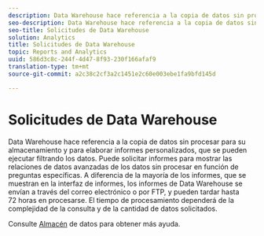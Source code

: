 ```yaml
---
description: Data Warehouse hace referencia a la copia de datos sin procesar para su almacenamiento y para elaborar informes personalizados, que se pueden ejecutar filtrando los datos. Puede solicitar informes para mostrar las relaciones de datos avanzadas de los datos sin procesar en función de preguntas específicas. A diferencia de la mayoría de los informes, que se muestran en la interfaz de informes, los informes de Data Warehouse se envían a través del correo electrónico o por FTP, y pueden tardar hasta 72 horas en procesarse. El tiempo de procesamiento dependerá de la complejidad de la consulta y de la cantidad de datos solicitados.
seo-description: Data Warehouse hace referencia a la copia de datos sin procesar para su almacenamiento y para elaborar informes personalizados, que se pueden ejecutar filtrando los datos. Puede solicitar informes para mostrar las relaciones de datos avanzadas de los datos sin procesar en función de preguntas específicas. A diferencia de la mayoría de los informes, que se muestran en la interfaz de informes, los informes de Data Warehouse se envían a través del correo electrónico o por FTP, y pueden tardar hasta 72 horas en procesarse. El tiempo de procesamiento dependerá de la complejidad de la consulta y de la cantidad de datos solicitados.
seo-title: Solicitudes de Data Warehouse
solution: Analytics
title: Solicitudes de Data Warehouse
topic: Reports and Analytics
uuid: 586d3c8c-244f-4d47-8f93-230f166afaf9
translation-type: tm+mt
source-git-commit: a2c38c2cf3a2c1451e2c60e003ebe1fa9bfd145d

---
```



# Solicitudes de Data Warehouse

Data Warehouse hace referencia a la copia de datos sin procesar para su almacenamiento y para elaborar informes personalizados, que se pueden ejecutar filtrando los datos. Puede solicitar informes para mostrar las relaciones de datos avanzadas de los datos sin procesar en función de preguntas específicas. A diferencia de la mayoría de los informes, que se muestran en la interfaz de informes, los informes de Data Warehouse se envían a través del correo electrónico o por FTP, y pueden tardar hasta 72 horas en procesarse. El tiempo de procesamiento dependerá de la complejidad de la consulta y de la cantidad de datos solicitados.

<!-- I edited this link so it doesn't point to marketing.adobe.com. Please check -Bob -->

Consulte [Almacén](/help/export/data-warehouse/data-warehouse.md) de datos para obtener más ayuda.
